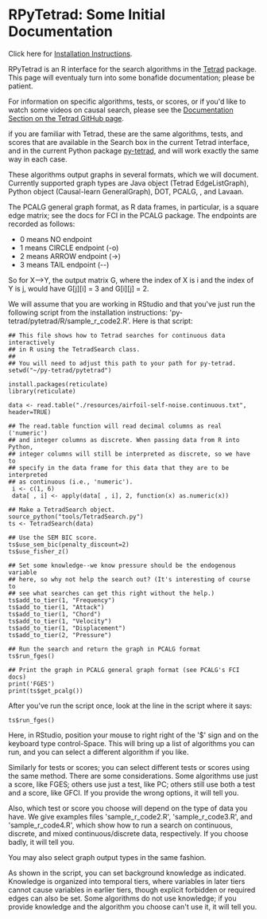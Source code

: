 # RPyTetrad: Some Initial Documentation

Click here for [Installation Instructions](https://github.com/cmu-phil/py-tetrad/blob/main/pytetrad/R/INSTALLATION.md).

RPyTetrad is an R interface for the search algorithms in the [Tetrad](https://github.com/cmu-phil/tetrad) package. This page will eventualy turn into some bonafide documentation; please be patient. 

For information on specific algorithms, tests, or scores, or if you'd like to watch some videos on causal search, please see the [Documentation Section on the Tetrad GitHub page](https://github.com/cmu-phil/tetrad#documentation). 

if you are familiar with Tetrad, these are the same algorithms, tests, and scores that are available in the Search box in the current Tetrad interface, and in the current Python package [py-tetrad](https://github.com/cmu-phil/py-tetrad), and will work exactly the same way in each case.

These algorithms output graphs in several formats, which we will document. Currently supported graph types are Java object (Tetrad EdgeListGraph), Python object (Causal-learn GeneralGraph), DOT, PCALG, , and Lavaan.

The PCALG general graph format, as R data frames, in particular, is a square edge matrix; see the docs for FCI in the PCALG package. The endpoints are recorded as follows:

* 0 means NO endpoint
* 1 means CIRCLE endpoint (-o)
* 2 means ARROW endpoint (->)
* 3 means TAIL endpoint (--)

So for X-->Y, the output matrix G, where the index of X is i and the index of Y is j, would have G[j][i] = 3 and G[i][j] = 2.

We will assume that you are working in RStudio and that you've just run the following script from the installation instructions: 'py-tetrad/pytetrad/R/sample_r_code2.R'. Here is that script:
```
## This file shows how to Tetrad searches for continuous data interactively 
## in R using the TetradSearch class.
##
## You will need to adjust this path to your path for py-tetrad.
setwd("~/py-tetrad/pytetrad")

install.packages(reticulate)
library(reticulate)

data <- read.table("./resources/airfoil-self-noise.continuous.txt", header=TRUE)

## The read.table function will read decimal columns as real ('numeric')
## and integer columns as discrete. When passing data from R into Python,
## integer columns will still be interpreted as discrete, so we have to
## specify in the data frame for this data that they are to be interpreted
## as continuous (i.e., 'numeric').
 i <- c(1, 6)
 data[ , i] <- apply(data[ , i], 2, function(x) as.numeric(x))

## Make a TetradSearch object.
source_python("tools/TetradSearch.py")
ts <- TetradSearch(data)

## Use the SEM BIC score.
ts$use_sem_bic(penalty_discount=2)
ts$use_fisher_z()

## Set some knowledge--we know pressure should be the endogenous variable
## here, so why not help the search out? (It's interesting of course to
## see what searches can get this right without the help.)
ts$add_to_tier(1, "Frequency")
ts$add_to_tier(1, "Attack")
ts$add_to_tier(1, "Chord")
ts$add_to_tier(1, "Velocity")
ts$add_to_tier(1, "Displacement")
ts$add_to_tier(2, "Pressure")

## Run the search and return the graph in PCALG format
ts$run_fges()

## Print the graph in PCALG general graph format (see PCALG's FCI docs)
print('FGES')
print(ts$get_pcalg())

```
After you've run the script once, look at the line in the script where it says:
```
ts$run_fges()
```
Here, in RStudio, position your mouse to right right of the '$' sign and on the keyboard type control-Space. This will bring up a list of algorithms you can run, and you can select a different algorithm if you like. 

Similarly for tests or scores; you can select different tests or scores using the same method. There are some considerations. Some algorithms use just a score, like FGES; others use just a test, like PC; others still use both a test and a score, like GFCI. If you provide the wrong options, it will tell you.

Also, which test or score you choose will depend on the type of data you have. We give examples files 'sample_r_code2.R', 'sample_r_code3.R', and 'sample_r_code4.R', which show how to run a search on continuous, discrete, and mixed continuous/discrete data, respectively. If you choose badly, it will tell you.

You may also select graph output types in the same fashion.

As shown in the script, you can set background knowledge as indicated. Knowledge is organized into temporal tiers, where variables in later tiers cannot cause variables in earlier tiers, though explicit forbidden or required edges can also be set. Some algorithms do not use knowledge; if you provide knowledge and the algorithm you choose can't use it, it will tell you.


